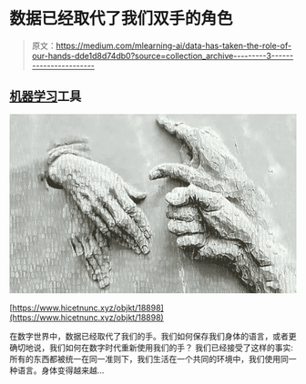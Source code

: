 # 数据已经取代了我们双手的角色

> 原文：<https://medium.com/mlearning-ai/data-has-taken-the-role-of-our-hands-dde1d8d74db0?source=collection_archive---------3----------------------->

## [机器学习](http://art.mlearning.ai)工具

![](img/94588216923c361eeebf7e3510ea5fc0.png)

[https://www.hicetnunc.xyz/objkt/18898](https://www.hicetnunc.xyz/objkt/18898)

在数字世界中，数据已经取代了我们的手。我们如何保存我们身体的语言，或者更确切地说，我们如何在数字时代重新使用我们的手？
我们已经接受了这样的事实:所有的东西都被统一在同一准则下，我们生活在一个共同的环境中，我们使用同一种语言。身体变得越来越…